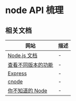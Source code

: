# node API 梳理

## 相关文档

| 网站                                                                                         | 描述 |
| -------------------------------------------------------------------------------------------- | ---- |
| [Node.js 文档](http://nodejs.cn/api/)                                                        | -    |
| [查看不同版本的功能](http://node.green/)                                                     | -    |
| [Express](http://www.expressjs.com.cn/)                                                      | -    |
| [cnode](https://cnodejs.org/)                                                                | -    |
| [你不知道的 Node](https://github.com/xitu/gold-miner/blob/master/TODO/you-dont-know-node.md) | -    |
